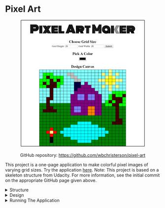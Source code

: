 # Pixel Art

<div style="display: flex; flex-direction: column; align-items: center">
    <img style="border: 1px solid #000000" alt="A sample creation using this application." width="400" src="/assets/Pixel-Art-Maker-imgs/canvas-example.png">
    <div style="margin-top: 20px">
        GitHub repository: <a target="\_blank" href="https://github.com/wbchristerson/pixel-art">https://github.com/wbchristerson/pixel-art</a>
    </div>
</div>

This project is a one-page application to make colorful pixel images of varying grid sizes. Try the application <a href="https://wbchristerson.github.io/pixel-art/" target="\_blank">here</a>. Note: This project is based on a skeleton structure from Udacity. For more information, see the initial commit on the appropriate GitHub page given above.

<details>
    <summary>Structure</summary>
    <br>
    <ul>
        <li>The dimensions of the pixel grid can each be anything from 1 to 50.</li>
        <li>Once the grid is created, you can choose various colors for the individual pixels.</li>
    </ul>
</details>

<details>
    <summary>Design</summary>
    <br>
    The application is a single page which begins with no shown grid and a default color of black.

    <div style="display: flex; justify-content: center; margin-top: 20px; margin-bottom: 20px;">
        <img width="400" style="border: 1px solid #000000" alt="Pixel art maker display before choosing the grid size or color" src="/assets/Pixel-Art-Maker-imgs/canvas-intro.png">
    </div>

    The dimensions of the grid are determined by an input element, which is designed to ensure that you can only enter a number between 1 and 50.

    <div style="display: flex; justify-content: center; margin-top: 20px; margin-bottom: 20px;">
        <img width="400" style="border: 1px solid #000000" alt="Pixel art maker display after choosing the grid size but not the color" src="/assets/Pixel-Art-Maker-imgs/canvas-grid.png">
    </div>

    By clicking on the color option, a window appears which shows the various colors that can be generated.

    <div style="display: flex; justify-content: center; margin-top: 20px; margin-bottom: 20px;">
        <img width="400" style="border: 1px solid #000000" alt="Pixel art maker display while selecting a canvas color" src="/assets/Pixel-Art-Maker-imgs/canvas-color.png">
    </div>

    Color the grid by clicking on individual pixels:

    <div style="display: flex; justify-content: space-around; margin-top: 20px; margin-bottom: 20px; flex-wrap: wrap;">
        <img width="300" style="border: 1px solid #000000; margin-top: 10px; margin-bottom: 10px;" alt="Pixel art maker display while selecting a canvas color" src="/assets/Pixel-Art-Maker-imgs/canvas-blanket.png">
        <img src="/assets/Pixel-Art-Maker-imgs/canvas-beach.png" alt="Pixel Art Maker Example Image Of Beach" width="300" style="border: 1px solid #000000; margin-top: 10px; margin-bottom: 10px;">
    </div>
</details>

<details>
    <summary>Running The Application</summary>
    <br>
    Run the application in your browser by <a href="https://wbchristerson.github.io/pixel-art/" target="\_blank">clicking here</a>. To download, clone the repository using this terminal command:
    <br>
    <code>git clone https://github.com/wbchristerson/pixel-art.git</code>
    <br>
    <br>
    Alternatively, follow the instructions below to download to a hard drive:

    <ul>
        <li>Navigate to <a href="https://github.com/wbchristerson/pixel-art" target="\_blank">this page</a>.</li>
        <li>Click the green "Clone or download" button above then choose "Download ZIP".</li>
        <li>Find the folder <code>pixel-art-master</code> in your Downloads folder or wherever it was placed on your device.</li>
        <li>Right click and choose "Extract All".</li>
        <li>Open your browser and use <code>Ctrl + O</code> (for Windows machines) to open the file selector on your device.</li>
        <li>Go to <code>pixel-art-master</code>, enter <code>pixel-art-master</code> again, then select <code>index.html</code>. The game screen will appear.</li>
    </ul>
</details>

